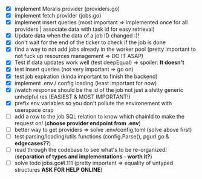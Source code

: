 - [x] implement Moralis provider (providers.go)
- [x] implement fetch provider (jobs.go)
- [x] implement insert queries (most important => implemented once for all providers | associate data with task id for easy retrieval)
- [x] Update data when the data of a job ID changed :)!
- [x] don't wait for the end of the ticker to check if the job is done
- [x] find a way to not add jobs already in the worker pool (pretty important to not fuck up resources management => DO IT ASAP)
- [x] Test if data updates work well (test deepEqual) => spoiler: **It doesn't**
- [x] test insert queries (not very important => go on)
- [x] test job expiration (kinda important to finish the backend)
- [x] implement .env / config loading (least important for now)
- [x] /watch response should be the id of the job not just a shitty generic unhelpful res (EASIEST & MOST IMPORTANT!)
- [x] prefix env variables so you don't pollute the environement with userspace crap
- [ ] add a row to the job SQL relation to know which chainId to make the request on! (**choose provider endpoint from .env**)
- [ ] better way to get providers => solve .env/config.toml (solve above first)
- [ ] test parsing/loading/utils functions (config.Parse(), pgurl.go & **edgecases??**)
- [ ] read through the codebase to see what's to be re-organized! (**separation of types and implementations - worth it?**)
- [ ] solve todo jobs.go#l.111 (pretty important => equality of untyped structures **ASK FOR HELP ONLINE**)
